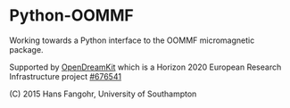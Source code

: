 # Python-OOMMF

Working towards a Python interface to the OOMMF micromagnetic package.

Supported by [OpenDreamKit](http://opendreamkit.org) which is a Horizon 2020 European Research Infrastructure project [#676541](http://cordis.europa.eu/project/rcn/198334_en.html)

(C) 2015 Hans Fangohr, University of Southampton
